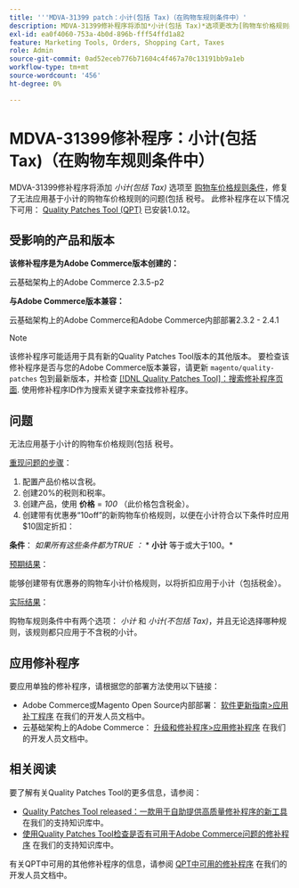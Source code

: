```yaml
---
title: '''MDVA-31399 patch：小计(包括 Tax)（在购物车规则条件中）'
description: MDVA-31399修补程序将添加*小计(包括 Tax)*选项更改为[购物车价格规则条件](https://docs.magento.com/user-guide/v2.3/marketing/price-rules-cart-create.html#step-2-describe-the-conditions)，修复了无法根据小计应用购物车价格规则的问题(包括 税号。 安装[Quality Patches Tool (QPT)](/help/announcements/adobe-commerce-announcements/magento-quality-patches-released-new-tool-to-self-serve-quality-patches.md) 1.0.12后，即可使用此修补程序。
exl-id: ea0f4060-753a-4b0d-896b-fff54ffd1a82
feature: Marketing Tools, Orders, Shopping Cart, Taxes
role: Admin
source-git-commit: 0ad52eceb776b71604c4f467a70c13191bb9a1eb
workflow-type: tm+mt
source-wordcount: '456'
ht-degree: 0%

---
```


# MDVA-31399修补程序：小计(包括 Tax)（在购物车规则条件中）

MDVA-31399修补程序将添加 *小计(包括 Tax)* 选项至 [购物车价格规则条件](https://docs.magento.com/user-guide/v2.3/marketing/price-rules-cart-create.html#step-2-describe-the-conditions)，修复了无法应用基于小计的购物车价格规则的问题(包括 税号。 此修补程序在以下情况下可用： [Quality Patches Tool (QPT)](/help/announcements/adobe-commerce-announcements/magento-quality-patches-released-new-tool-to-self-serve-quality-patches.md) 已安装1.0.12。

## 受影响的产品和版本

**该修补程序是为Adobe Commerce版本创建的：**

云基础架构上的Adobe Commerce 2.3.5-p2

**与Adobe Commerce版本兼容：**

云基础架构上的Adobe Commerce和Adobe Commerce内部部署2.3.2 - 2.4.1

>[!NOTE]
>
>该修补程序可能适用于具有新的Quality Patches Tool版本的其他版本。 要检查该修补程序是否与您的Adobe Commerce版本兼容，请更新 `magento/quality-patches` 包到最新版本，并检查 [[!DNL Quality Patches Tool]：搜索修补程序页面](https://devdocs.magento.com/quality-patches/tool.html#patch-grid). 使用修补程序ID作为搜索关键字来查找修补程序。

## 问题

无法应用基于小计的购物车价格规则(包括 税号。

<u>重现问题的步骤</u>：

1. 配置产品价格以含税。
1. 创建20%的税则和税率。
1. 创建产品，使用 **价格** = *100* （此价格包含税金）。
1. 创建带有优惠券“10off”的新购物车价格规则，以便在小计符合以下条件时应用$10固定折扣：

**条件**： *如果所有这些条件都为TRUE ：*        * **小计** 等于或大于100。*

<u>预期结果</u>：

能够创建带有优惠券的购物车小计价格规则，以将折扣应用于小计（包括税金）。

<u>实际结果</u>：

购物车规则条件中有两个选项： *小计* 和 *小计(不包括 Tax)*，并且无论选择哪种规则，该规则都只应用于不含税的小计。

## 应用修补程序

要应用单独的修补程序，请根据您的部署方法使用以下链接：

* Adobe Commerce或Magento Open Source内部部署： [软件更新指南>应用补丁程序](https://devdocs.magento.com/guides/v2.4/comp-mgr/patching/mqp.html) 在我们的开发人员文档中。
* 云基础架构上的Adobe Commerce： [升级和修补程序>应用修补程序](https://devdocs.magento.com/cloud/project/project-patch.html) 在我们的开发人员文档中。

## 相关阅读

要了解有关Quality Patches Tool的更多信息，请参阅：

* [Quality Patches Tool released：一款用于自助提供高质量修补程序的新工具](/help/announcements/adobe-commerce-announcements/magento-quality-patches-released-new-tool-to-self-serve-quality-patches.md) 在我们的支持知识库中。
* [使用Quality Patches Tool检查是否有可用于Adobe Commerce问题的修补程序](/help/support-tools/patches-available-in-qpt-tool/check-patch-for-magento-issue-with-magento-quality-patches.md) 在我们的支持知识库中。

有关QPT中可用的其他修补程序的信息，请参阅 [QPT中可用的修补程序](https://devdocs.magento.com/quality-patches/tool.html#patch-grid) 在我们的开发人员文档中。

